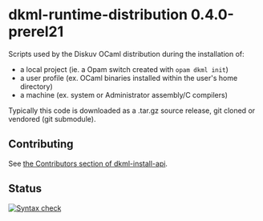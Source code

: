 # dkml-runtime-distribution 0.4.0-prerel21

Scripts used by the Diskuv OCaml distribution during the installation of:
* a local project (ie. a Opam switch created with `opam dkml init`)
* a user profile (ex. OCaml binaries installed within the user's home directory)
* a machine (ex. system or Administrator assembly/C compilers)

Typically this code is downloaded as a .tar.gz source release, git cloned
or vendored (git submodule).

## Contributing

See [the Contributors section of dkml-install-api](https://github.com/diskuv/dkml-install-api/blob/main/contributors/README.md).

## Status

[![Syntax check](https://github.com/diskuv/dkml-runtime-distribution/actions/workflows/syntax.yml/badge.svg)](https://github.com/diskuv/dkml-runtime-distribution/actions/workflows/syntax.yml)
